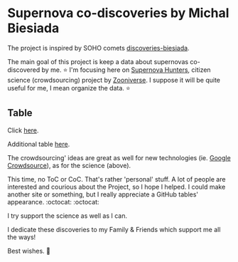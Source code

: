 # Supernova co-discoveries by Michal Biesiada

The project is inspired by SOHO comets [discoveries-biesiada](https://github.com/mbiesiad/discoveries-biesiada).

The main goal of this project is keep a data about supernovas co-discovered by me. ⭐ I'm focusing here on [Supernova Hunters](https://www.zooniverse.org/projects/dwright04/supernova-hunters/), citizen science (crowdsourcing) project by [Zooniverse](https://www.zooniverse.org/). I suppose it will be quite useful for me, I mean organize the data. ⭐ 

## Table

Click [here](https://github.com/mbiesiad/supernovas-biesiada/blob/main/table/discoveries-mb.csv).

Additional table [here](https://github.com/mbiesiad/supernovas-biesiada/blob/main/table/discoveries-mb2.csv).

The crowdsourcing' ideas are great as well for new technologies (ie. [Google Crowdsource](https://crowdsource.google.com/)), as for the science (above).

This time, no ToC or CoC. That's rather 'personal' stuff. A lot of people are interested and courious about the Project, so I hope I helped.
I could make another site or something, but I really appreciate a GitHub tables' appearance. :octocat: :octocat:

I try support the science as well as I can.

I dedicate these discoveries to my Family & Friends which support me all the ways!

Best wishes. 🚀
